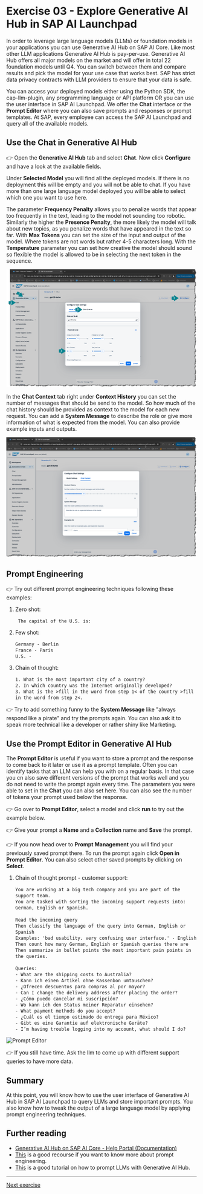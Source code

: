 # Exercise 03 - Explore Generative AI Hub in SAP AI Launchpad

In order to leverage large language models (LLMs) or foundation models in your applications you can use Generative AI Hub on SAP AI Core. Like most other LLM applications Generative AI Hub is pay-per-use. Generative AI Hub offers all major models on the market and will offer in total 22 foundation models until Q4. You can switch between them and compare results and pick the model for your use case that works best. SAP has strict data privacy contracts with LLM providers to ensure that your data is safe.

You can access your deployed models either using the Python SDK, the cap-llm-plugin, any programming language or API platform OR you can use the user interface in SAP AI Launchpad. We offer the **Chat** interface or the **Prompt Editor** where you can also save prompts and responses or prompt templates. At SAP, every employee can access the SAP AI Launchpad and query all of the available models.

## Use the Chat in Generative AI Hub

👉 Open the **Generative AI Hub** tab and select **Chat**. Now click **Configure** and have a look at the available fields. 

Under **Selected Model** you will find all the deployed models. If there is no deployment this will be empty and you will not be able to chat. If you have more than one large language model deployed you will be able to select which one you want to use here. 

The parameter **Frequency Penalty** allows you to penalize words that appear too frequently in the text, leading to the model not sounding too robotic. Similarly the higher the **Presence Penalty**, the more likely the model will talk about new topics, as you penalize words that have appeared in the text so far. With **Max Tokens** you can set the size of the input and output of the model. Where tokens are not words but rather 4-5 characters long. With the **Temperature** parameter you can set how creative the model should sound so flexible the model is allowed to be in selecting the next token in the sequence.

![Chat 1/2](assets/2024-07-22_15-32-44.png)

In the **Chat Context** tab right under **Context History** you can set the number of messages that should be send to the model. So how much of the chat history should be provided as context to the model for each new request. You can add a **System Message** to describe the role or give more information of what is expected from the model. You can also provide example inputs and outputs.

![Chat 2/2](assets/2024-07-22_15-40-33.png)

## Prompt Engineering
👉 Try out different prompt engineering techniques following these examples:

1. Zero shot:
   ```
    The capital of the U.S. is:
    ``` 
2. Few shot:
    ```
    Germany - Berlin
    France - Paris
    U.S. - 
    ```
3. Chain of thought:
    ```
    1. What is the most important city of a country?
    2. In which country was the Internet originally developed?
    3. What is the >fill in the word from step 1< of the country >fill in the word from step 2<.
    ```

👉 Try to add something funny to the **System Message** like "always respond like a pirate" and try the prompts again. You can also ask it to speak more technical like a developer or rather shiny like Marketing.

## Use the Prompt Editor in Generative AI Hub
The **Prompt Editor** is useful if you want to store a prompt and the response to come back to it later or use it as a prompt template. Often you can identify tasks that an LLM can help you with on a regular basis. In that case you cn also save different versions of the prompt that works well and you do not need to write the prompt again every time. The parameters you were able to set in the **Chat** you can also set here. You can also see the number of tokens your prompt used below the response.

👉 Go over to **Prompt Editor**, select a model and click **run** to try out the example below. 

👉 Give your prompt a **Name** and a **Collection** name and **Save** the prompt.

👉 If you now head over to **Prompt Management** you will find your previously saved prompt there. To run the prompt again click **Open in Prompt Editor**. You can also select other saved prompts by clicking on **Select**.

1. Chain of thought prompt - customer support:
    ```
    You are working at a big tech company and you are part of the support team.
    You are tasked with sorting the incoming support requests into: German, English or Spanish.
    
    Read the incoming query
    Then classify the language of the query into German, English or Spanish
    Examples: 'bad usability. very confusing user interface.' - English
    Then count how many German, English or Spanish queries there are
    Then summarize in bullet points the most important pain points in the queries.

    Queries:
    - What are the shipping costs to Australia?
    - Kann ich einen Artikel ohne Kassenbon umtauschen?
    - ¿Ofrecen descuentos para compras al por mayor?
    - Can I change the delivery address after placing the order?
    - ¿Cómo puedo cancelar mi suscripción?
    - Wo kann ich den Status meiner Reparatur einsehen?
    - What payment methods do you accept?
    - ¿Cuál es el tiempo estimado de entrega para México?
    - Gibt es eine Garantie auf elektronische Geräte?
    - I’m having trouble logging into my account, what should I do?
    ```

![Prompt Editor](assets/2024-08-01_14-46-59.png)

👉 If you still have time. Ask the llm to come up with different support queries to have more data.

## Summary

At this point, you will know how to use the user interface of Generative AI Hub in SAP AI Launchpad to query LLMs and store important prompts. You also know how to tweak the output of a large language model by applying prompt engineering techniques.

## Further reading

* [Generative AI Hub on SAP AI Core - Help Portal (Documentation)](https://help.sap.com/docs/sap-ai-core/sap-ai-core-service-guide/generative-ai-hub-in-sap-ai-core-7db524ee75e74bf8b50c167951fe34a5)
* [This](https://www.promptingguide.ai/) is a good recourse if you want to know more about prompt engineering.
* [This](https://developers.sap.com/tutorials/ai-core-generative-ai.html) is a good tutorial on how to prompt LLMs with Generative AI Hub.

---

[Next exercise](../04-explore-sap-hana-cloud-vector-engine/README.md)
